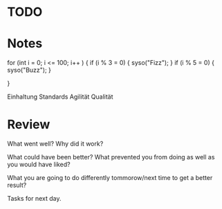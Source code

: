 # TODO 

# Notes
for (int i = 0; i <= 100; i++ ) { 
	if (i % 3 = 0) { 
	 syso("Fizz");
	}
	if (i % 5 = 0) { 
	 syso("Buzz");
	}
	

}

Einhaltung Standards
Agilität
Qualität




# Review
What went well? Why did it work?


What could have been better? What prevented you from doing as well as you would have liked? 


What you are going to do differently tommorow/next time to get a better result? 


Tasks for next day. 
